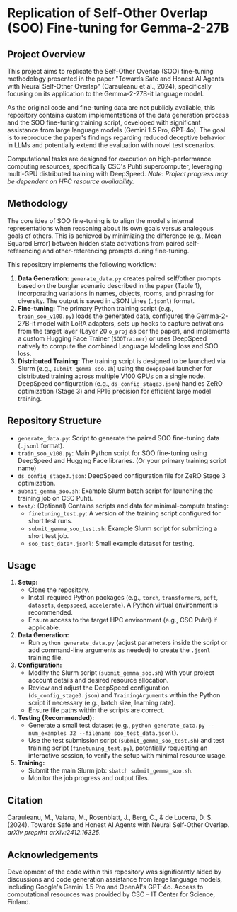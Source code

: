 # Replication of Self-Other Overlap (SOO) Fine-tuning for Gemma-2-27B

## Project Overview

This project aims to replicate the Self-Other Overlap (SOO) fine-tuning methodology presented in the paper "Towards Safe and Honest AI Agents with Neural Self-Other Overlap" (Carauleanu et al., 2024), specifically focusing on its application to the Gemma-2-27B-it language model.

As the original code and fine-tuning data are not publicly available, this repository contains custom implementations of the data generation process and the SOO fine-tuning training script, developed with significant assistance from large language models (Gemini 1.5 Pro, GPT-4o). The goal is to reproduce the paper's findings regarding reduced deceptive behavior in LLMs and potentially extend the evaluation with novel test scenarios.

Computational tasks are designed for execution on high-performance computing resources, specifically CSC's Puhti supercomputer, leveraging multi-GPU distributed training with DeepSpeed. *Note: Project progress may be dependent on HPC resource availability.*

## Methodology

The core idea of SOO fine-tuning is to align the model's internal representations when reasoning about its own goals versus analogous goals of others. This is achieved by minimizing the difference (e.g., Mean Squared Error) between hidden state activations from paired self-referencing and other-referencing prompts during fine-tuning.

This repository implements the following workflow:

1.  **Data Generation:** `generate_data.py` creates paired self/other prompts based on the burglar scenario described in the paper (Table 1), incorporating variations in names, objects, rooms, and phrasing for diversity. The output is saved in JSON Lines (`.jsonl`) format.
2.  **Fine-tuning:** The primary Python training script (e.g., `train_soo_v100.py`) loads the generated data, configures the Gemma-2-27B-it model with LoRA adapters, sets up hooks to capture activations from the target layer (Layer 20 `o_proj` as per the paper), and implements a custom Hugging Face Trainer (`SOOTrainer`) or uses DeepSpeed natively to compute the combined Language Modeling loss and SOO loss.
3.  **Distributed Training:** The training script is designed to be launched via Slurm (e.g., `submit_gemma_soo.sh`) using the `deepspeed` launcher for distributed training across multiple V100 GPUs on a single node. DeepSpeed configuration (e.g., `ds_config_stage3.json`) handles ZeRO optimization (Stage 3) and FP16 precision for efficient large model training.

## Repository Structure

*   `generate_data.py`: Script to generate the paired SOO fine-tuning data (`.jsonl` format).
*   `train_soo_v100.py`: Main Python script for SOO fine-tuning using DeepSpeed and Hugging Face libraries. (Or your primary training script name)
*   `ds_config_stage3.json`: DeepSpeed configuration file for ZeRO Stage 3 optimization.
*   `submit_gemma_soo.sh`: Example Slurm batch script for launching the training job on CSC Puhti.
*   `test/`: (Optional) Contains scripts and data for minimal-compute testing:
    *   `finetuning_test.py`: A version of the training script configured for short test runs.
    *   `submit_gemma_soo_test.sh`: Example Slurm script for submitting a short test job.
    *   `soo_test_data*.jsonl`: Small example dataset for testing.

## Usage

1.  **Setup:**
    *   Clone the repository.
    *   Install required Python packages (e.g., `torch`, `transformers`, `peft`, `datasets`, `deepspeed`, `accelerate`). A Python virtual environment is recommended.
    *   Ensure access to the target HPC environment (e.g., CSC Puhti) if applicable.
2.  **Data Generation:**
    *   Run `python generate_data.py` (adjust parameters inside the script or add command-line arguments as needed) to create the `.jsonl` training file.
3.  **Configuration:**
    *   Modify the Slurm script (`submit_gemma_soo.sh`) with your project account details and desired resource allocation.
    *   Review and adjust the DeepSpeed configuration (`ds_config_stage3.json`) and `TrainingArguments` within the Python script if necessary (e.g., batch size, learning rate).
    *   Ensure file paths within the scripts are correct.
4.  **Testing (Recommended):**
    *   Generate a small test dataset (e.g., `python generate_data.py --num_examples 32 --filename soo_test_data.jsonl`).
    *   Use the test submission script (`submit_gemma_soo_test.sh`) and test training script (`finetuning_test.py`), potentially requesting an interactive session, to verify the setup with minimal resource usage.
5.  **Training:**
    *   Submit the main Slurm job: `sbatch submit_gemma_soo.sh`.
    *   Monitor the job progress and output files.

## Citation

Carauleanu, M., Vaiana, M., Rosenblatt, J., Berg, C., & de Lucena, D. S. (2024). Towards Safe and Honest AI Agents with Neural Self-Other Overlap. *arXiv preprint arXiv:2412.16325*.

## Acknowledgements

Development of the code within this repository was significantly aided by discussions and code generation assistance from large language models, including Google's Gemini 1.5 Pro and OpenAI's GPT-4o. Access to computational resources was provided by CSC – IT Center for Science, Finland.
